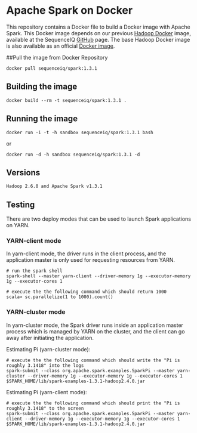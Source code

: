 Apache Spark on Docker
==========

This repository contains a Docker file to build a Docker image with Apache Spark. This Docker image depends on our previous [Hadoop Docker](https://github.com/sequenceiq/hadoop-docker) image, available at the SequenceIQ [GitHub](https://github.com/sequenceiq) page.
The base Hadoop Docker image is also available as an official [Docker image](https://registry.hub.docker.com/u/sequenceiq/hadoop-docker/).

##Pull the image from Docker Repository
```
docker pull sequenceiq/spark:1.3.1
```

## Building the image
```
docker build --rm -t sequenceiq/spark:1.3.1 .
```

## Running the image
```
docker run -i -t -h sandbox sequenceiq/spark:1.3.1 bash
```
or
```
docker run -d -h sandbox sequenceiq/spark:1.3.1 -d
```

## Versions
```
Hadoop 2.6.0 and Apache Spark v1.3.1
```

## Testing

There are two deploy modes that can be used to launch Spark applications on YARN.

### YARN-client mode

In yarn-client mode, the driver runs in the client process, and the application master is only used for requesting resources from YARN.

```
# run the spark shell
spark-shell --master yarn-client --driver-memory 1g --executor-memory 1g --executor-cores 1

# execute the the following command which should return 1000
scala> sc.parallelize(1 to 1000).count()
```
### YARN-cluster mode

In yarn-cluster mode, the Spark driver runs inside an application master process which is managed by YARN on the cluster, and the client can go away after initiating the application.

Estimating Pi (yarn-cluster mode):

```
# execute the the following command which should write the "Pi is roughly 3.1418" into the logs
spark-submit --class org.apache.spark.examples.SparkPi --master yarn-cluster --driver-memory 1g --executor-memory 1g --executor-cores 1 $SPARK_HOME/lib/spark-examples-1.3.1-hadoop2.4.0.jar
```

Estimating Pi (yarn-client mode):

```
# execute the the following command which should print the "Pi is roughly 3.1418" to the screen
spark-submit --class org.apache.spark.examples.SparkPi --master yarn-client --driver-memory 1g --executor-memory 1g --executor-cores 1 $SPARK_HOME/lib/spark-examples-1.3.1-hadoop2.4.0.jar
```
